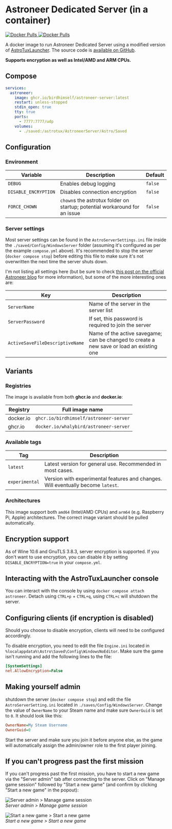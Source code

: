 # Astroneer Dedicated Server (in a container)

[![Docker Pulls](https://img.shields.io/docker/pulls/whalybird/astroneer-server?style=for-the-badge&logo=docker&logoColor=white)
](https://hub.docker.com/r/whalybird/astroneer-server)
[![Docker Pulls](https://img.shields.io/docker/stars/whalybird/astroneer-server?style=for-the-badge&logo=docker&logoColor=white)
](https://hub.docker.com/r/whalybird/astroneer-server)

A docker image to run Astroneer Dedicated Server using a modified version of [AstroTuxLauncher](https://github.com/birdhimself/AstroTuxLauncher). The source code is [available on GitHub](https://github.com/birdhimself/astroneer-docker/).

**Supports encryption as well as Intel/AMD and ARM CPUs.**

## Compose

```yaml
services:
  astroneer:
    image: ghcr.io/birdhimself/astroneer-server:latest
    restart: unless-stopped
    stdin_open: true
    tty: true
    ports:
      - 7777:7777/udp
    volumes:
      - ./saved:/astrotux/AstroneerServer/Astro/Saved
```

## Configuration

### Environment

| Variable             | Description                                                                | Default |
|----------------------|----------------------------------------------------------------------------|---------|
| `DEBUG`              | Enables debug logging                                                      | `false` |
| `DISABLE_ENCRYPTION` | Disables connection encryption                                             | `false` |
| `FORCE_CHOWN`        | `chown`s the astrotux folder on startup; potential workaround for an issue | `false` |

### Server settings

Most server settings can be found in the `AstroServerSettings.ini` file inside the `./saved/Config/WindowsServer` folder (assuming it's configured as per the example `compose.yml` above). It's recommended to stop the server (`docker compose stop`) before editing this file to make sure it's not overwritten the next time the server shuts down.

I'm not listing all settings here (but be sure to check [this post on the official Astroneer blog](https://blog.astroneer.space/p/astroneer-dedicated-server-details/) for more information), but some of the more interesting ones are:

| Key                             | Description                                                                              |
|---------------------------------|------------------------------------------------------------------------------------------|
| `ServerName`                    | Name of the server in the server list                                                    |
| `ServerPassword`                | If set, this password is required to join the server                                     |
| `ActiveSaveFileDescriptiveName` | Name of the active savegame; can be changed to create a new save or load an existing one |

## Variants

### Registries

The image is available from both **ghcr.io** and **docker.io**:

| Registry  | Full image name                        |
|-----------|----------------------------------------|
| docker.io | `ghcr.io/birdhimself/astroneer-server` |
| ghcr.io   | `docker.io/whalybird/astroneer-server` |

### Available tags

| Tag            | Description                                                                      |
|----------------|----------------------------------------------------------------------------------|
| `latest`       | Latest version for general use. Recommended in most cases.                       |
| `experimental` | Version with experimental features and changes. Will eventually become `latest`. |

### Architectures

This image support both `amd64` (Intel/AMD CPUs) and `arm64` (e.g. Raspberry Pi, Apple) architectures. The correct image variant should be pulled automatically.

## Encryption support

As of Wine 10.6 and GnuTLS 3.8.3, server encryption is supported. If you don't want to use encryption, you can disable it by setting `DISABLE_ENCRYPTION=true` in your `compose.yml`.

## Interacting with the AstroTuxLauncher console

You can interact with the console by using `docker compose attach astroneer`. Detach using `CTRL+p` + `CTRL+q`, using `CTRL+c` will shutdown the server.

## Configuring clients (if encryption is disabled)

Should you choose to disable encryption, clients will need to be configured accordingly.

To disable encryption, you need to edit the file `Engine.ini` located in `%localappdata%\Astro\Saved\Config\WindowsNoEditor`. Make sure the game isn't running and add the following lines to the file:

```ini
[SystemSettings]
net.AllowEncryption=False
```

## Making yourself admin

shutdown the server (`docker compose stop`) and edit the file `AstroServerSetting.ini` located in `./saves/Config/WindowsServer`. Change the value of `OwnerName` to your Steam name and make sure `OwnerGuid` is set to `0`. It should look like this:

```ini
OwnerName=My Steam Username
OwnerGuid=0
```

Start the server and make sure you join it before anyone else, as the game will automatically assign the admin/owner role to the first player joining.

## If you can't progress past the first mission

If you can't progress past the first mission, you have to start a new game via the "Server admin" tab after connecting to the server. Click on "Manage game session" followed by "Start a new game" (and confirm by clicking "Start a new game" in the popout):

![Server admin > Manage game session](./readme_assets/new_game_1.png)\
_Server admin > Manage game session_

![Start a new game > Start a new game](./readme_assets/new_game_2.png)\
_Start a new game > Start a new game_
